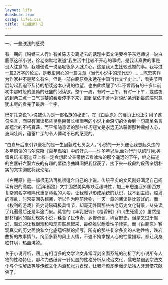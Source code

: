 ```yaml
---
layout: life
duoshuo: true
cssbg: life1.css
title: 《白鹿原》记
---
```


----------


一、一些肤浅的感受

有一期的《锵锵三人行》有关陈忠实离逝去的话题中窦文涛要徐子东老师说一说白鹿原这部小说，徐老幽默地说道“我生活中比较不开心的事呢，是我认真做的事是没人注意的，我随便说一说话呢很多人就关心，这是我人生比较遗憾的事。我写过一篇2万字的论文，是我蛮用心的一篇文章（当代小说中的现代史）.......陈忠实作为作家并不是那么有名，但是一部白鹿原会永远在中国当代文学史上。”，看完节目后勾起我迫不及待的想读这本小说的欲望，也由此唤醒了N年不曾再有的十多年前初中那时般的蓬勃的旺盛的阅读欲，整个一周，有时一上午，有时一下午，或熬夜的到两三点一口气贪婪的看着停不下来，直到依依不舍地将滚动条滑到最底端时意犹未尽的看完了最后一个字。

巴尔扎克说“小说被认为是一部名族的秘史”，在《白鹿原》的扉页上也正引用了这句名言，而只有阅读那些皇皇巨著长幅画卷的小说才会深切的体会到一句简单名言却蕴含的不朽真谛，而平常随意读的那些纤巧短文是永远无法获得那种震撼人心，波澜壮阔，蕴蓄广深的令人悸动不已的感受的。

“白嘉轩后来引以豪壮的是一生里娶过七房女人。”小说的一开头便让我想起久违的多年前读的马尔克斯《百年孤独》中的开头——许多年以后,面对行刑队的时候,奥雷良诺·布恩迪亚上校一定会想起父亲带他去看冰块的那个遥远的下午，继之描述的白嘉轩六娶六丧的有趣的情欲序曲瞬间把我俘获了，接下来一段段的段落亲切朴实的文字彻底将我沦陷。

《白鹿原》是一部很无法再挑很适合自己的小说。传统平实的文风刚好满足自己阅读有限的高度。《百年孤独》文字固然美奂却缺乏趣味性，加上布恩迪亚外国西方复杂的名字和隔代重复命名的人名，让我难以形成系统的认识，找不到主线，越发的混乱，时常要回头翻阅，所以作为睡前读物，一天一章的阅读是比较好的。而《权利的游戏》虽史诗磅礴极具情节，却毫无外国那些古老历史文化背景，从头读了几遍最后还是半途而废。莫言的《丰乳肥臀》《檀香刑》和《生死疲劳》虽然是题材相同的魔幻现实小说，糅合了民传奇、乡野奇谈、稗官野史，但是又过于魔幻，魔幻的让我很难和和现实联想起来，最终难以耐着性子读完。而《白鹿原》客观真实的历史面貌和文化底蕴细腻的描写，所有的那些复杂多变的人物性格，跌宕曲折的故事情节，绚丽多彩的风土人情，不遮不掩拿捏人心的性爱描写，都让我身临其境，热血沸腾。

关于小说评析，网上有相当多的文学论文非常深刻全面系统的剖析了的小说所有人物的性格特征，那种力透纸背一针见血的性格分析从政治文化，儒教禁锢到宗法文化与个性解放等等传统文化内涵和张力表现，让我汗颜却步而无法拾人牙慧借花献佛了。


---------

